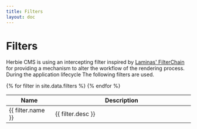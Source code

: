 ```yaml
---
title: Filters
layout: doc
---
```


# Filters

Herbie CMS is using an intercepting filter inspired by [Laminas' FilterChain](https://docs.laminas.dev/laminas-filter/filter-chains/) for providing a mechanism to alter the workflow of the rendering process.
During the application lifecycle The following filters are used.

<table class="pure-table pure-table-horizontal">
    <thead>
        <tr>
            <th style="width:25%">Name</th>
            <th style="width:75%">Description</th>
        </tr>
    </thead>
    <tbody>
    {% for filter in site.data.filters %}
        <tr>
            <td>{{ filter.name }}</td>
            <td>{{ filter.desc }}</td>
        </tr>
    {% endfor %}
    </tbody>
</table>
